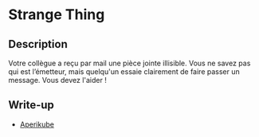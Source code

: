 # Strange Thing

## Description

Votre collègue a reçu par mail une pièce jointe illisible. Vous ne savez pas qui est l’émetteur, mais quelqu'un essaie clairement de faire passer un message. Vous devez l'aider !

## Write-up

- [Aperikube](https://www.aperikube.fr/docs/dghack_2020/strange_thing/)
